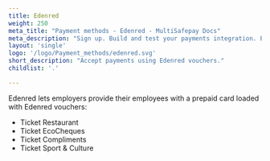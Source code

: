 ```yaml
---
title: Edenred
weight: 250
meta_title: "Payment methods - Edenred - MultiSafepay Docs"
meta_description: "Sign up. Build and test your payments integration. Explore our products and services. Use our API Reference, SDKs, and wrappers. Get support."
layout: 'single'
logo: '/logo/Payment_methods/edenred.svg'
short_description: "Accept payments using Edenred vouchers."
childlist: '.'

---
```


Edenred lets employers provide their employees with a prepaid card loaded with Edenred vouchers:
- Ticket Restaurant
- Ticket EcoCheques
- Ticket Compliments
- Ticket Sport & Culture